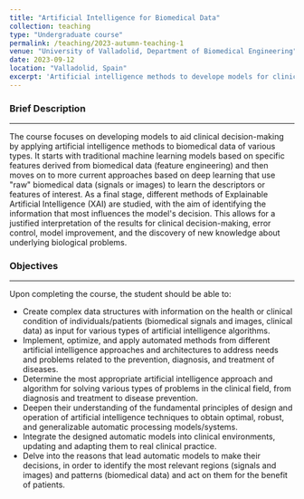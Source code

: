 ```yaml
---
title: "Artificial Intelligence for Biomedical Data"
collection: teaching
type: "Undergraduate course"
permalink: /teaching/2023-autumn-teaching-1
venue: "University of Valladolid, Department of Biomedical Engineering"
date: 2023-09-12
location: "Valladolid, Spain"
excerpt: 'Artificial intelligence methods to develope models for clinical decision-making.'
---
```


### Brief Description
---

The course focuses on developing models to aid clinical decision-making by applying artificial intelligence methods to biomedical data of various types. It starts with traditional machine learning models based on specific features derived from biomedical data (feature engineering) and then moves on to more current approaches based on deep learning that use "raw" biomedical data (signals or images) to learn the descriptors or features of interest. As a final stage, different methods of Explainable Artificial Intelligence (XAI) are studied, with the aim of identifying the information that most influences the model's decision. This allows for a justified interpretation of the results for clinical decision-making, error control, model improvement, and the discovery of new knowledge about underlying biological problems.

### Objectives
---

Upon completing the course, the student should be able to:
- Create complex data structures with information on the health or clinical condition of individuals/patients (biomedical signals and images, clinical data) as input for various types of artificial intelligence algorithms.
- Implement, optimize, and apply automated methods from different artificial intelligence approaches and architectures to address needs and problems related to the prevention, diagnosis, and treatment of diseases.
- Determine the most appropriate artificial intelligence approach and algorithm for solving various types of problems in the clinical field, from diagnosis and treatment to disease prevention.
- Deepen their understanding of the fundamental principles of design and operation of artificial intelligence techniques to obtain optimal, robust, and generalizable automatic processing models/systems.
- Integrate the designed automatic models into clinical environments, updating and adapting them to real clinical practice.
- Delve into the reasons that lead automatic models to make their decisions, in order to identify the most relevant regions (signals and images) and patterns (biomedical data) and act on them for the benefit of patients.

